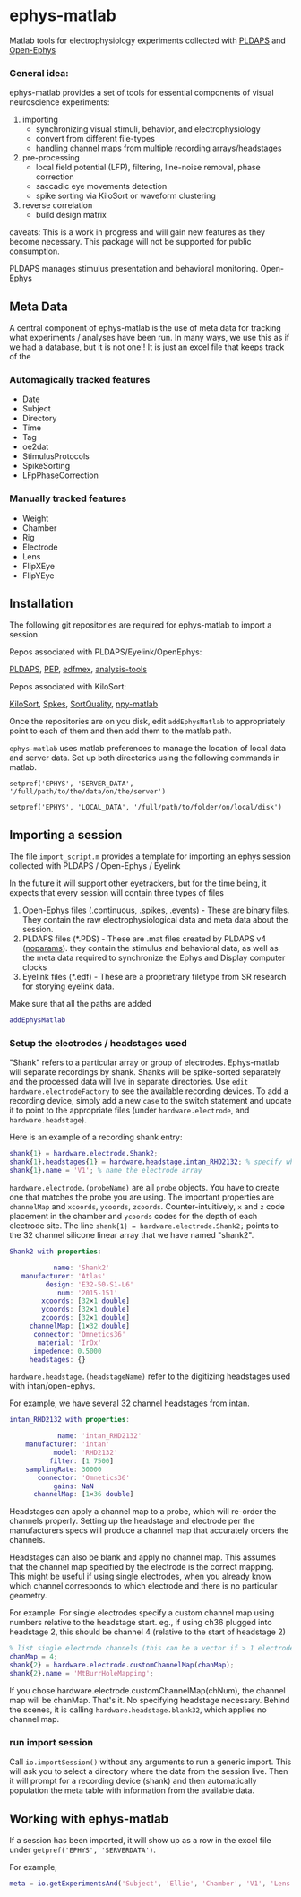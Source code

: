 # ephys-matlab
Matlab tools for electrophysiology experiments collected with [PLDAPS](https://github.com/huklab/PLDAPS/tree/openreception) and [Open-Ephys](https://github.com/open-ephys/plugin-GUI)

### General idea:
ephys-matlab provides a set of tools for essential components of visual neuroscience experiments:
 1. importing 
 	* synchronizing visual stimuli, behavior, and electrophysiology
 	* convert from different file-types
 	* handling channel maps from multiple recording arrays/headstages
 2. pre-processing
 	* local field potential (LFP), filtering, line-noise removal, phase correction
 	* saccadic eye movements detection
 	* spike sorting via KiloSort or waveform clustering
3. reverse correlation
	* build design matrix

caveats: This is a work in progress and will gain new features as they become necessary. This package will not be supported for public consumption.

PLDAPS manages stimulus presentation and behavioral monitoring. Open-Ephys 

## Meta Data
A central component of ephys-matlab is the use of meta data for tracking what experiments / analyses have been run. In many ways, we use this as if we had a database, but it is not one!! It is just an excel file that keeps track of the

### Automagically tracked features
* Date
* Subject
* Directory
* Time
* Tag
* oe2dat
* StimulusProtocols
* SpikeSorting
* LFpPhaseCorrection

### Manually tracked features
* Weight
* Chamber
* Rig
* Electrode
* Lens
* FlipXEye
* FlipYEye


## Installation
The following git repositories are required for ephys-matlab to import a session.

Repos associated with PLDAPS/Eyelink/OpenEphys:

[PLDAPS](https://github.com/jcbyts/PLDAPS/tree/noparams), 
[PEP](https://github.com/jcbyts/pds-stimuli), 
[edfmex](https://github.com/HukLab/edfmex),
[analysis-tools](https://github.com/open-ephys/analysis-tools)

Repos associated with KiloSort:

[KiloSort](https://github.com/cortex-lab/KiloSort), 
[Spkes](https://github.com/cortex-lab/spikes), 
[SortQuality](https://github.com/cortex-lab/sortingQuality), 
[npy-matlab](https://github.com/kwikteam/npy-matlab)

Once the repositories are on you disk, edit `addEphysMatlab` to appropriately point to each of them and then add them to the matlab path.

`ephys-matlab` uses matlab preferences to manage the location of local data and server data. Set up both directories using the following commands in matlab.

`setpref('EPHYS', 'SERVER_DATA', '/full/path/to/the/data/on/the/server')`

`setpref('EPHYS', 'LOCAL_DATA', '/full/path/to/folder/on/local/disk')`

## Importing a session
The file `import_script.m` provides a template for importing an ephys session collected with PLDAPS / Open-Ephys / Eyelink

In the future it will support other eyetrackers, but for the time being, it expects that every session will contain three types of files
1. Open-Ephys files (.continuous, .spikes, .events) - These are binary files. They contain the raw electrophysiological data and meta data about the session.
2. PLDAPS files (*.PDS) - These are .mat files created by PLDAPS v4 ([noparams](https://github.com/jcbyts/PLDAPS/tree/noparams)). they contain the stimulus and behavioral data, as well as the meta data required to synchronize the Ephys and Display computer clocks
2. Eyelink files (*.edf) - These are a proprietrary filetype from SR research for storying eyelink data.

Make sure that all the paths are added
```matlab
addEphysMatlab
```

### Setup the electrodes / headstages used
"Shank" refers to a particular array or group of electrodes. Ephys-matlab will separate recordings by shank. Shanks will be spike-sorted separately and the processed data will live in separate directories. Use `edit hardware.electrodeFactory` to see the available recording devices. To add a recording device, simply add a new `case` to the switch statement and update it to point to the appropriate files (under `hardware.electrode`, and `hardware.headstage`).

Here is an example of a recording shank entry:

``` matlab
shank{1} = hardware.electrode.Shank2;
shank{1}.headstages{1} = hardware.headstage.intan_RHD2132; % specify what type of headstage was used
shank{1}.name = 'V1'; % name the electrode array
```

`hardware.electrode.(probeName)` are all `probe` objects. You have to create one that matches the probe you are using. The important properties are `channelMap` and `xcoords`, `ycoords`, `zcoords`. Counter-intuitively, `x` and `z` code placement in the chamber and `ycoords` codes for the depth of each electrode site.
The line `shank{1} = hardware.electrode.Shank2;` points to the 32 channel silicone linear array that we have named "shank2".
 ``` matlab
 Shank2 with properties:

            name: 'Shank2'
    manufacturer: 'Atlas'
          design: 'E32-50-S1-L6'
             num: '2015-151'
         xcoords: [32×1 double]
         ycoords: [32×1 double]
         zcoords: [32×1 double]
      channelMap: [1×32 double]
       connector: 'Omnetics36'
        material: 'IrOx'
       impedence: 0.5000
      headstages: {}
```

`hardware.headstage.(headstageName)` refer to the digitizing headstages used with intan/open-ephys. 

For example, we have several 32 channel headstages from intan.
``` matlab
intan_RHD2132 with properties:

            name: 'intan_RHD2132'
    manufacturer: 'intan'
           model: 'RHD2132'
          filter: [1 7500]
    samplingRate: 30000
       connector: 'Omnetics36'
           gains: NaN
      channelMap: [1×36 double]
```

Headstages can apply a channel map to a probe, which will re-order the channels properly. Setting up the headstage and electrode per the manufacturers specs will produce a channel map that accurately orders the channels.

Headstages can also be blank and apply no channel map. This assumes that the channel map specified by the electrode is the correct mapping. This might be useful if using single electrodes, when you already know which channel corresponds to which electrode and there is no particular geometry.

For example: For single electrodes specify a custom channel map using numbers relative to the headstage start. eg., if using ch36 plugged into headstage 2, this should be channel 4 (relative to the start of headstage 2)
```matlab
% list single electrode channels (this can be a vector if > 1 electrode used)
chanMap = 4;
shank{2} = hardware.electrode.customChannelMap(chanMap);
shank{2}.name = 'MtBurrHoleMapping';
```
If you chose hardware.electrode.customChannelMap(chNum), the channel map will be chanMap. That's it. No specifying headstage necessary. Behind the scenes, it is calling `hardware.headstage.blank32`, which applies no channel map.

### run import session
Call `io.importSession()` without any arguments to run a generic import. This will ask you to select a directory where the data from the session live. Then it will prompt for a recording device (shank) and then automatically population the meta table with information from the available data.

## Working with ephys-matlab
If a session has been imported, it will show up as a row in the excel file under `getpref('EPHYS', 'SERVERDATA')`.

For example,

``` matlab
meta = io.getExperimentsAnd('Subject', 'Ellie', 'Chamber', 'V1', 'Lens', 1, 'StimulusProtocols', 'hartleyFF', 'SpikeSorting', 'Kilo');
```



